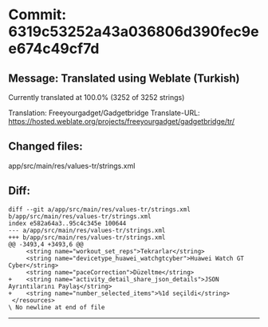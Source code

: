 # Commit: 6319c53252a43a036806d390fec9ee674c49cf7d
## Message: Translated using Weblate (Turkish)

Currently translated at 100.0% (3252 of 3252 strings)

Translation: Freeyourgadget/Gadgetbridge
Translate-URL: https://hosted.weblate.org/projects/freeyourgadget/gadgetbridge/tr/
## Changed files:
app/src/main/res/values-tr/strings.xml

## Diff:
```
diff --git a/app/src/main/res/values-tr/strings.xml b/app/src/main/res/values-tr/strings.xml
index e582a64a3..95c4c345e 100644
--- a/app/src/main/res/values-tr/strings.xml
+++ b/app/src/main/res/values-tr/strings.xml
@@ -3493,4 +3493,6 @@
     <string name="workout_set_reps">Tekrarlar</string>
     <string name="devicetype_huawei_watchgtcyber">Huawei Watch GT Cyber</string>
     <string name="paceCorrection">Düzeltme</string>
+    <string name="activity_detail_share_json_details">JSON Ayrıntılarını Paylaş</string>
+    <string name="number_selected_items">%1d seçildi</string>
 </resources>
\ No newline at end of file
```
-----------------------------------
